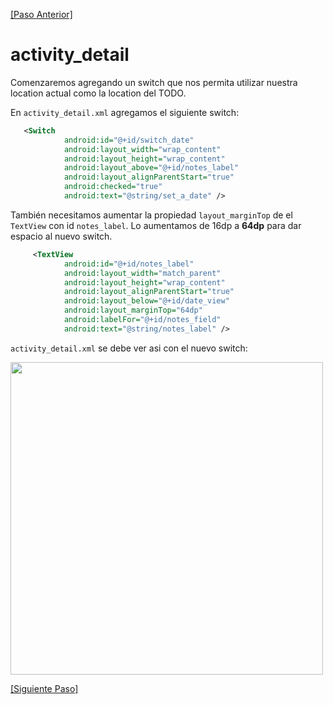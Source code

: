 [\[Paso Anterior\]](01_todo_content.md)

# activity_detail
 
Comenzaremos agregando un switch que nos permita utilizar nuestra location actual como la location del TODO.

En `activity_detail.xml` agregamos el siguiente switch:

```xml 
   <Switch
            android:id="@+id/switch_date"
            android:layout_width="wrap_content"
            android:layout_height="wrap_content"
            android:layout_above="@+id/notes_label"
            android:layout_alignParentStart="true"
            android:checked="true"
            android:text="@string/set_a_date" />
``` 

También necesitamos aumentar la propiedad `layout_marginTop` de el `TextView` con id  `notes_label`. Lo aumentamos de 16dp a **64dp**  para dar espacio al nuevo switch.
```xml
     <TextView
            android:id="@+id/notes_label"
            android:layout_width="match_parent"
            android:layout_height="wrap_content"
            android:layout_alignParentStart="true"
            android:layout_below="@+id/date_view"
            android:layout_marginTop="64dp"
            android:labelFor="@+id/notes_field"
            android:text="@string/notes_label" />
``` 

`activity_detail.xml` se debe ver asi con el nuevo switch:

<img src="http://i.imgur.com/FEQH5tf.png" height = 500px>

[\[Siguiente Paso\]](03_activity_detail.md)

